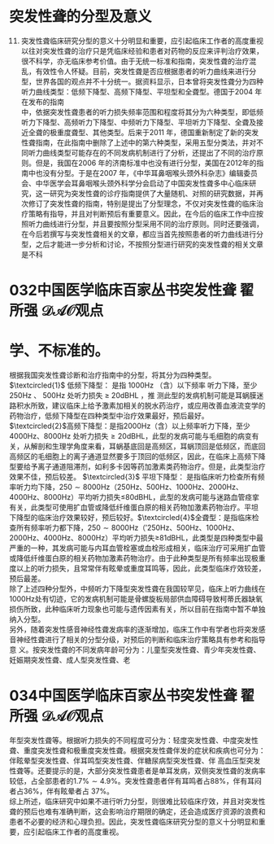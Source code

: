 # 突发性聋的分型及意义  
11. 突发性聋临床研究分型的意义十分明显和重要，应引起临床工作者的高度重视  
以往对突发性聋的治疗只是凭临床经验和患者对药物的反应来评判治疗效果，很不科学，亦无临床参考价值。由于无统一标准和指南，突发性聋的治疗混乱，有效性令人怀疑。目前，突发性聋是否应根据患者的听力曲线来进行分型，世界各国的观点并不十分统一。据资料显示，日本曾将突发性聋分为四种听力曲线类型：低频下降型、高频下降型、平坦型和全聋型。德国于2004 年在发布的指南  
中，依据突发性聋患者的听力损失频率范围和程度将其分为六种类型，即低频听力下降型、高频听力下降型、中频听力下降型、平坦听力下降型、全聋及接近全聋的极重度聋型、其他类型。后来于2011 年，德国重新制定了新的突发性聋指南，在此指南中删除了上述中的第六种类型，采用五型分类法，并对不同听力曲线类型可能存在的不同发病机制进行了分析，还提出了不同的治疗原则。但是，我国在2006 年的济南标准中也没有进行分型，美国在2012年的指南中也没有分型。于是在2007 年，《中华耳鼻咽喉头颈外科杂志》编辑委员会、中华医学会耳鼻咽喉头颈外科学分会启动了中国突发性聋多中心临床研究，这一研究为突发性聋的诊疗指南提供了大量随机、对照的研究数据，并再次修订了突发性聋的指南，特别是提出了分型理念，不仅对突发性聋的临床治疗策略有指导，并且对判断预后有重要意义。因此，在今后的临床工作中应按照听力曲线进行分型，并且要按照分型采用不同的治疗原则。同时还要强调，在今后若撰写与突发性聋相关的文章，都应当首先按照患者的听力曲线进行分型，之后才能进一步分析和讨论，不按照分型进行研究的突发性聋的相关文章是不科  
# 032中国医学临床百家丛书突发性聋 翟所强 $\mathcal{D A O}$观点  
# 学、不标准的。  
根据我国突发性聋诊断和治疗指南中的分型，将其分为四种类型。 $\textcircled{1}$ 低频下降型： 是指 $1000\mathrm{Hz}$ （含）以下频率 听力下降，至少 $250\mathrm{Hz}$ 、 $500\mathrm{Hz}$ 处听力损失 ≥ 20dBHL ，推 测此型的发病机制可能是耳蜗膜迷路积水所致，建议临床上给予激素加相关的脱水药治疗，或应用改善血液流变学的药物治疗，低频下降型在四种类型中治疗效果最好，预后最好。$\textcircled{2}$高频下降型：是指${2000\mathrm{Hz}}$（含）以上频率听力下降，至少$4000\mathrm{Hz}$、$8000\mathrm{Hz}$ 处听力损失$\geqslant20\mathrm{dBHL}$，此型的发病可能与毛细胞的病变有关，从解剖和生理学角度来看，耳蜗基底回是高频区，耳蜗顶回是低频区，而底回 高频区的毛细胞上的离子通道显然要多于顶回的低频区，因此，在临床上高频下降型要给予离子通道阻滞剂，如利多卡因等药加激素类药物治疗。但是，此类型治疗效果不佳，预后较差。 $\textcircled{3}$ 平坦下降型： 是指临床听力检查所有频 率听力均下降，$250\sim8000\mathrm{Hz}$（250Hz、500Hz、1000Hz、${2000\mathrm{Hz}}$、4000Hz、8000Hz）平均听力损失≤80dBHL，此型的发病可能与迷路血管痉挛有关，此类型可使用扩血管或降低纤维蛋白原的相关药物加激素药物治疗。平坦  
下降型的临床治疗效果较好，预后较好。$\textcircled{4}$全聋型：是指临床检查所有频率听力都下降，$250\sim8000\mathrm{Hz}$（$'250\mathrm{Hz}$、500Hz、1000Hz、2000Hz、4000Hz、$8000\mathrm{Hz}$）平均听力损失≥81dBHL，此类型是四种类型中最严重的一种，其发病可能与内耳血管栓塞或血栓形成相关，临床治疗可采用扩血管或降低纤维蛋白原的相关药物加激素药物治疗。由于此种类型是所有频率出现极重度以上的听力损失，且常常伴有眩晕或重度耳鸣等，因此，此类型临床疗效较差，预后最差。  
除了上述四种分型外，中频听力下降型突发性聋在我国较罕见，临床上听力曲线在$1000\mathrm{Hz}$处有切迹，它的发病机制可能是骨螺旋板局部供血障碍导致柯蒂氏器缺氧损伤所致，此种临床听力现象也可能与遗传因素有关，所以目前在指南中暂不单独纳入分型。  
另外，随着突发性感音神经性聋发病率的逐渐增加，临床工作中有学者也将突发感音神经性聋进行了相关的分型分级，对预后的判断和临床治疗策略具有参考和指导意 义。按突发性聋的不同发病年龄可分为：儿童型突发性聋、青少年突发性聋、妊娠期突发性聋、成人型突发性聋、老  
# 034中国医学临床百家丛书突发性聋 翟所强 $\mathcal{D A O}$观点  
年型突发性聋等。根据听力损失的不同程度可分为：轻度突发性聋、中度突发性聋、重度突发性聋和极重度突发性聋。根据突发性聋伴发的症状和疾病也可分为：伴眩晕型突发性聋、伴耳鸣型突发性聋、伴糖尿病型突发性聋、伴 高血压型突发性聋等。还要提示的是，大部分突发性聋患者是单耳发病，双侧突发性聋的发病率较低，占全部患者的$1.7\%\sim4.9\%$。突发性聋患者伴有耳鸣者占$88\%$，伴有耳闷者占$36\%$，伴有眩晕者占 $37\%$。  
综上所述，临床研究中如果不进行听力分型，则很难比较临床疗效，并且对突发性聋的预后也难有准确判断，这会影响治疗期限的确定，还会造成医疗资源的浪费和患者不必要的经济和心理负担。因此，突发性聋临床研究分型的意义十分明显和重要，应引起临床工作者的高度重视。  
